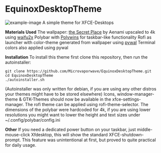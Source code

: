 # EquinoxDesktopTheme
![example-image](https://github.com/Microvaporwave/EquinoxDesktopTheme/blob/main/images/desktop.png?raw=true)
A simple theme for XFCE-Desktops

**Materials Used**
The wallpaper:  [the Secret Place](https://www.artstation.com/artwork/4y1b4) by Aenami upscaled to 4k using [waifu2x](http://waifu2x.udp.jp/)
Polybar with [Polywins](https://github.com/jattboe/polywins) for taskbar-like functionality
Rofi as launcher with color-theme generated from wallpaper using [pywal](https://github.com/dylanaraps/pywal)
Terminal colors also applied using pywal

**Installation**
To install this theme first clone this repository, then run the autoinstaller:
```
git clone https://github.com/Microvaporwave/EquinoxDesktopTheme.git
cd EquinoxDesktopTheme
./autoinstaller.sh
```
(Autoinstaller was only written for debian, if you are using any other distros your themes might have to be stored elsewhere)
Icons, window-manager-theme & GTK-Themes should now be available in the xfce-settings-manager.
The rofi theme can be applied using rofi-theme-selector.
The dimensions of the polybar were hardcoded for 4k, if you are using lower resolutions you might want to lower the height and text sizes under ~/.config/polybar/config.ini

**Other**
If you need a dedicated power button on your taskbar, just middle-mouse-click Xfdesktop, this will show the standard XFCE-shutdown-prompt. This feature was unintentional at first, but proved to quite practical for daily usage.


